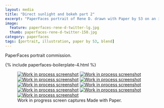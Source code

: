 ```yaml
---
layout: media
title: "Direct sunlight and bokeh part 2"
excerpt: "PaperFaces portrait of Rene D. drawn with Paper by 53 on an iPad."
image: 
  feature: paperfaces-rene-d-twitter-lg.jpg
  thumb: paperfaces-rene-d-twitter-150.jpg
category: paperfaces
tags: [portrait, illustration, paper by 53, blend]
---
```


PaperFaces portrait commission.

{% include paperfaces-boilerplate-4.html %}

<figure class="third">
	<a href="{{ site.url }}/images/paperfaces-rene-d-process-1-lg.jpg"><img src="{{ site.url }}/images/paperfaces-rene-d-process-1-600.jpg" alt="Work in process screenshot"></a>
	<a href="{{ site.url }}/images/paperfaces-rene-d-process-2-lg.jpg"><img src="{{ site.url }}/images/paperfaces-rene-d-process-2-600.jpg" alt="Work in process screenshot"></a>
	<a href="{{ site.url }}/images/paperfaces-rene-d-process-3-lg.jpg"><img src="{{ site.url }}/images/paperfaces-rene-d-process-3-600.jpg" alt="Work in process screenshot"></a>
	<a href="{{ site.url }}/images/paperfaces-rene-d-process-4-lg.jpg"><img src="{{ site.url }}/images/paperfaces-rene-d-process-4-600.jpg" alt="Work in process screenshot"></a>
	<a href="{{ site.url }}/images/paperfaces-rene-d-process-5-lg.jpg"><img src="{{ site.url }}/images/paperfaces-rene-d-process-5-600.jpg" alt="Work in process screenshot"></a>
	<a href="{{ site.url }}/images/paperfaces-rene-d-process-7-lg.jpg"><img src="{{ site.url }}/images/paperfaces-rene-d-process-7-600.jpg" alt="Work in process screenshot"></a>
	<a href="{{ site.url }}/images/paperfaces-rene-d-process-8-lg.jpg"><img src="{{ site.url }}/images/paperfaces-rene-d-process-8-600.jpg" alt="Work in process screenshot"></a>
	<a href="{{ site.url }}/images/paperfaces-rene-d-process-9-lg.jpg"><img src="{{ site.url }}/images/paperfaces-rene-d-process-9-600.jpg" alt="Work in process screenshot"></a>
	<a href="{{ site.url }}/images/paperfaces-rene-d-process-10-lg.jpg"><img src="{{ site.url }}/images/paperfaces-rene-d-process-10-600.jpg" alt="Work in process screenshot"></a>
	<figcaption>Work in progress screen captures Made with Paper.</figcaption>
</figure>